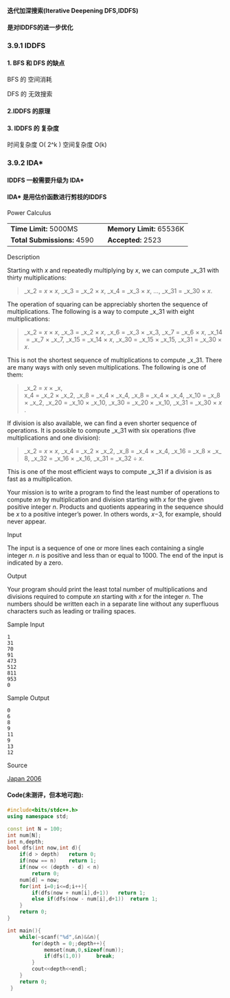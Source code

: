 #### 迭代加深搜索(Iterative Deepening DFS,IDDFS)
#### 是对IDDFS的进一步优化

### 3.9.1 IDDFS 

#### 1. BFS 和 DFS 的缺点

BFS 的 空间消耗

DFS 的 无效搜索

#### 2.IDDFS 的原理
 

#### 3. IDDFS 的 复杂度

时间复杂度 O( 2^k )
空间复杂度 O(k)
### 3.9.2 IDA*

#### IDDFS 一般需要升级为 IDA*
#### IDA* 是用估价函数进行剪枝的IDDFS

Power Calculus

|   |   |   |
|---|---|---|
|**Time Limit:** 5000MS||**Memory Limit:** 65536K|
|**Total Submissions:** 4590||**Accepted:** 2523|

Description

Starting with _x_ and repeatedly multiplying by _x_, we can compute _x_31 with thirty multiplications:

> _x_2 = _x_ × _x_, _x_3 = _x_2 × _x_, _x_4 = _x_3 × _x_, …, _x_31 = _x_30 × _x_.

The operation of squaring can be appreciably shorten the sequence of multiplications. The following is a way to compute _x_31 with eight multiplications:

> _x_2 = _x_ × _x_, _x_3 = _x_2 × _x_, _x_6 = _x_3 × _x_3, _x_7 = _x_6 × _x_, _x_14 = _x_7 × _x_7, _x_15 = _x_14 × _x_, _x_30 = _x_15 × _x_15, _x_31 = _x_30 × _x_.

This is not the shortest sequence of multiplications to compute _x_31. There are many ways with only seven multiplications. The following is one of them:

> _x_2 = _x_ × _x, x_4 = _x_2 × _x_2, _x_8 = _x_4 × _x_4, _x_8 = _x_4 × _x_4, _x_10 = _x_8 × _x_2, _x_20 = _x_10 × _x_10, _x_30 = _x_20 × _x_10, _x_31 = _x_30 × _x_.

If division is also available, we can find a even shorter sequence of operations. It is possible to compute _x_31 with six operations (five multiplications and one division):

> _x_2 = _x_ × _x_, _x_4 = _x_2 × _x_2, _x_8 = _x_4 × _x_4, _x_16 = _x_8 × _x_8, _x_32 = _x_16 × _x_16, _x_31 = _x_32 ÷ _x_.

This is one of the most efficient ways to compute _x_31 if a division is as fast as a multiplication.

Your mission is to write a program to find the least number of operations to compute _xn_ by multiplication and division starting with _x_ for the given positive integer _n_. Products and quotients appearing in the sequence should be _x_ to a positive integer’s power. In others words, _x_−3, for example, should never appear.

Input

The input is a sequence of one or more lines each containing a single integer _n_. _n_ is positive and less than or equal to 1000. The end of the input is indicated by a zero.

Output

Your program should print the least total number of multiplications and divisions required to compute _xn_ starting with _x_ for the integer _n_. The numbers should be written each in a separate line without any superfluous characters such as leading or trailing spaces.

Sample Input

```
1
31
70
91
473
512
811
953
0
```

Sample Output

```
0
6
8
9
11
9
13
12
```

Source

[Japan 2006](http://poj.org/searchproblem?field=source&key=Japan+2006)             


#### Code(未测评，但本地可跑):

```cpp
#include<bits/stdc++.h>
using namespace std;

const int N = 100;
int num[N]; 
int n,depth;
bool dfs(int now,int d){
	if(d > depth)	return 0;
	if(now == n)	return 1;
	if(now << (depth - d) < n)
		return 0;
	num[d] = now;
	for(int i=0;i<=d;i++){
		if(dfs(now + num[i],d+1))	return 1;
		else if(dfs(now - num[i],d+1))	return 1;
	}
	return 0;
} 

int main(){
 	while(~scanf("%d",&n)&&n){
 		for(depth = 0;;depth++){
 			memset(num,0,sizeof(num));
 			if(dfs(1,0))	 break;
		}	
		cout<<depth<<endl;
	}
	return 0;
 }
```


